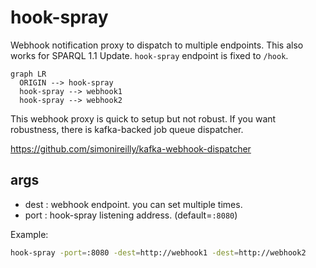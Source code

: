 # hook-spray
Webhook notification proxy to dispatch to multiple endpoints.
This also works for SPARQL 1.1 Update.
`hook-spray` endpoint is fixed to `/hook`.

```mermaid
graph LR
  ORIGIN --> hook-spray
  hook-spray --> webhook1
  hook-spray --> webhook2
```

This webhook proxy is quick to setup but not robust.
If you want robustness, there is kafka-backed job queue dispatcher.

https://github.com/simonireilly/kafka-webhook-dispatcher

## args

- dest : webhook endpoint. you can set multiple times.
- port : hook-spray listening address. (default=`:8080`)

Example:

```bash
hook-spray -port=:8080 -dest=http://webhook1 -dest=http://webhook2
```


